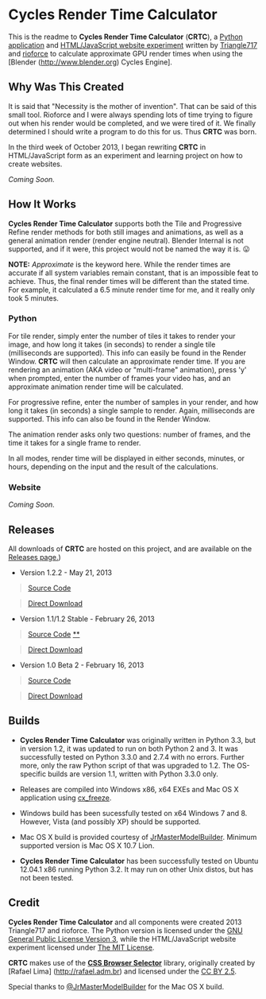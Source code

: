 Cycles Render Time Calculator
=============================

This is the readme to **Cycles Render Time Calculator** (**CRTC**), a [Python  application](http://www.python.org)
and [HTML/JavaScript website experiment](http://le717.github.io/CRT) written by
[Triangle717](http://Triangle717.WordPress.com) and [rioforce](http://rioforce.WordPress.com)
to calculate approximate GPU render times when using the [Blender (http://www.blender.org) Cycles Engine].

Why Was This Created
--------------------

It is said that "Necessity is the mother of invention". That can be said of this small tool.
Rioforce and I were always spending lots of time trying to figure out when his render would be completed,
and we were tired of it. We finally determined I should write a program to do this for us.
Thus **CRTC** was born.

In the third week of October 2013, I began rewriting **CRTC** in HTML/JavaScript form
as an experiment and learning project on how to create websites.

_Coming Soon._

How It Works
------------

**Cycles Render Time Calculator** supports both the Tile and Progressive Refine render methods
for both still images and animations, as well as a general animation render (render engine neutral).
Blender Internal is not supported, and if it were, this project would not be named the way it is. :stuck_out_tongue:

**NOTE:** _Approximate_ is the keyword here. While the render times are accurate if all system variables remain constant,
that is an impossible feat to achieve. Thus, the final render times will be different than the stated time.
For example, it calculated a 6.5 minute render time for me, and it really only took 5 minutes.

### Python ###

For tile render, simply enter the number of tiles it takes to render your image, and how long it takes (in seconds) to render a single tile (milliseconds
are supported). This info can easily be found in the Render Window. **CRTC** will then calculate an approximate render time. If you
are rendering an animation (AKA video or "multi-frame" animation), press 'y' when prompted, enter the number of frames your video has, and an approximate
animation render time will be calculated.

For progressive refine, enter the number of samples in your render, and how long it takes (in seconds) a single sample to render. Again, milliseconds are
supported. This info can also be found in the Render Window.

The animation render asks only two questions: number of frames, and the time it takes for a single frame to render.

In all modes, render time will be displayed in either seconds, minutes, or hours, depending on the input and the result of the calculations.

### Website ###

_Coming Soon._


Releases
--------

All downloads of **CRTC** are hosted on this project,
and are available on the [Releases page.](https://github.com/le717/CRTC/releases))

* Version 1.2.2 - May 21, 2013

> [Source Code](https://github.com/le717/Cycles-Render-Time-Calculator/tree/1.2.2)

> [Direct Download](https://github.com/le717/Cycles-Render-Time-Calculator/archive/1.2.2.zip)

* Version 1.1/1.2 Stable - February 26, 2013

> [Source Code](https://github.com/le717/Cycles-Render-Time-Calculator/tree/V1.1Stable) [**](#builds)

> [Direct Download](https://github.com/le717/Cycles-Render-Time-Calculator/archive/V1.1Stable.zip)

* Version 1.0 Beta 2 - February 16, 2013

> [Source Code](https://github.com/le717/Cycles-Render-Time-Calculator/tree/V1.0b2)

> [Direct Download](https://github.com/le717/Cycles-Render-Time-Calculator/archive/V1.0b2.zip)

Builds
------
* **Cycles Render Time Calculator** was originally written in Python 3.3, but in version 1.2, it was updated to run on both Python 2 and 3.
It was successfully tested on Python 3.3.0 and 2.7.4 with no errors. Further more, only the raw Python script of that was upgraded to 1.2.
The OS-specific builds are version 1.1, written with Python 3.3.0 only.

* Releases are compiled into Windows x86, x64 EXEs and Mac OS X application using [cx_freeze](http://cx-freeze.sourceforge.net).

* Windows build has been sucessfully tested on x64 Windows 7 and 8. However, Vista (and possibly XP) should be supported.

* Mac OS X build is provided courtesy of [JrMasterModelBuilder](http://jrmastermodelbuilder.netai.net/). Minimum supported version is Mac OS X 10.7 Lion.

* **Cycles Render Time Calculator** has been successfully tested on Ubuntu 12.04.1 x86 running Python 3.2. It may run on other Unix distos, but has not been
tested.

Credit
------

**Cycles Render Time Calculator** and all components were created 2013 Triangle717 and rioforce.
The Python version is licensed under the
[GNU General Public License Version 3](http://www.gnu.org/licenses/gpl.html),
while the HTML/JavaScript website experiment licensed under
[The MIT License](http://opensource.org/licenses/MIT).

**CRTC** makes use of the [**CSS Browser Selector**](https://github.com/verbatim/css_browser_selector) library,
originally created by [Rafael Lima] (http://rafael.adm.br) and licensed under the
[CC BY 2.5](http://creativecommons.org/licenses/by/2.5/).

Special thanks to [@JrMasterModelBuilder](https://github.com/JrMasterModelBuilder) for the Mac OS X build.